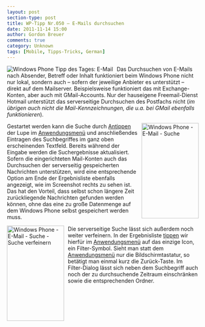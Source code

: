 ```yaml
---
layout: post
section-type: post
title: WP-Tipp Nr.050 – E-Mails durchsuchen
date: 2011-11-14 15:00
author: Gordon Breuer
comments: true
category: Unknown
tags: [Mobile, Tipps-Tricks, German]
---
```

<p><img style="margin: 0px 10px 0px 0px; display: inline; float: left" title="" alt="Windows Phone Tipp des Tages: E-Mail" align="left" src="http://anheledirwp.blob.core.windows.net/wordpress/2011/11/mail.png" /></p>  <p>Das Durchsuchen von E-Mails nach Absender, Betreff oder Inhalt funktioniert beim Windows Phone nicht nur lokal, sondern auch – sofern der jeweilige Anbieter es unterstützt – direkt auf dem Mailserver. Beispielsweise funktioniert das mit Exchange-Konten, aber auch mit GMail-Accounts. Nur der hauseigene Freemail-Dienst Hotmail unterstützt das serverseitige Durchsuchen des Postfachs nicht (<em>im übrigen auch nicht die Mail-Kennzeichnungen, die u.a. bei GMail ebenfalls funktionieren</em>).</p>  <p><img style="margin: 0px 0px 0px 10px; display: inline; float: right" title="" alt="Windows Phone - E-Mail - Suche" align="right" src="http://anheledirwp.blob.core.windows.net/wordpress/2011/11/6344261606_1101431aab.jpg" width="150" height="250" />Gestartet werden kann die Suche durch <a href="/post/2011/09/12/WP7-Tipp-007-%E2%80%93-Standard-Gesten.aspx">Antippen</a> der Lupe im <a href="/post/2011/09/05/WP7-Tipp-002-%E2%80%93-Das-Anwendungs-und-Kontextmenu.aspx">Anwendungsmenü</a> und anschließendes Eintragen des Suchbegriffes im ganz oben erscheinenden Textfeld. Bereits während der Eingabe werden die Suchergebnisse aktualisiert. Sofern die eingerichteten Mail-Konten auch das Durchsuchen der serverseitig gespeicherten Nachrichten unterstützen, wird eine entsprechende Option am Ende der Ergebnisliste ebenfalls angezeigt, wie im Screenshot rechts zu sehen ist. Das hat den Vorteil, dass selbst schon längere Zeit zurückliegende Nachrichten gefunden werden können, ohne das eine zu große Datenmenge auf dem Windows Phone selbst gespeichert werden muss.</p>  <p><img style="margin: 0px 10px 0px 0px; display: inline; float: left" title="" alt="Windows Phone - E-Mail - Suche - Suche verfeinern" align="left" src="http://anheledirwp.blob.core.windows.net/wordpress/2011/11/6343670473_8d58d2eb03.jpg" width="150" height="250" />Die serverseitige Suche lässt sich außerdem noch weiter verfeinern. In der Ergebnisliste <a href="/post/2011/09/12/WP7-Tipp-007-%E2%80%93-Standard-Gesten.aspx">tippen</a> wir hierfür im <a href="/post/2011/09/05/WP7-Tipp-002-%E2%80%93-Das-Anwendungs-und-Kontextmenu.aspx">Anwendungsmenü</a> auf das einzige Icon, ein Filter-Symbol. Sieht man statt dem <a href="/post/2011/09/05/WP7-Tipp-002-%E2%80%93-Das-Anwendungs-und-Kontextmenu.aspx">Anwendungsmenü</a> nur die Bildschirmtastatur, so betätigt man einmal kurz die Zurück-Taste. Im Filter-Dialog lässt sich neben dem Suchbegriff auch noch der zu durchsuchende Zeitraum einschränken sowie die entsprechenden Ordner. </p>
